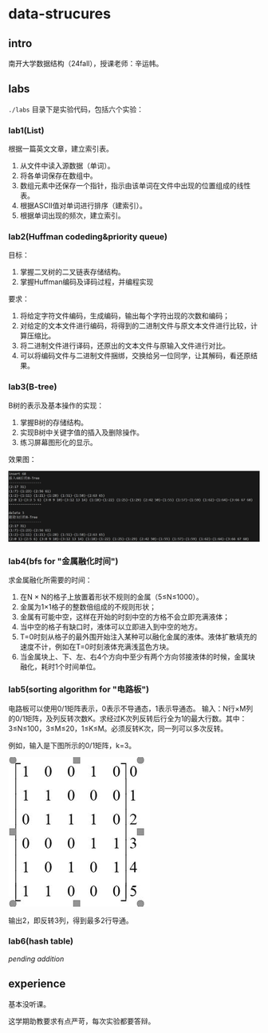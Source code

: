 # data-strucures

## intro

南开大学数据结构（24fall），授课老师：辛运帏。

## labs

`./labs` 目录下是实验代码，包括六个实验：

### lab1(List)

根据一篇英文文章，建立索引表。

1. 从文件中读入源数据（单词）。
2. 将各单词保存在数组中。
3. 数组元素中还保存一个指针，指示由该单词在文件中出现的位置组成的线性表。
4. 根据ASCII值对单词进行排序（建索引）。
5. 根据单词出现的频次，建立索引。

### lab2(Huffman codeding&priority queue)

目标：

1. 掌握二叉树的二叉链表存储结构。
2. 掌握Huffman编码及译码过程，并编程实现

要求：

1. 将给定字符文件编码，生成编码，输出每个字符出现的次数和编码；
2. 对给定的文本文件进行编码，将得到的二进制文件与原文本文件进行比较，计算压缩比。
3. 将二进制文件进行译码，还原出的文本文件与原输入文件进行对比。
4. 可以将编码文件与二进制文件捆绑，交换给另一位同学，让其解码，看还原结果。

### lab3(B-tree)

B树的表示及基本操作的实现：

1. 掌握B树的存储结构。
2. 实现B树中关键字值的插入及删除操作。
3. 练习屏幕图形化的显示。

效果图：

![4阶B-tree图形化实现](labs\lab3\1.jpg)

### lab4(bfs for "金属融化时间")

求金属融化所需要的时间：

1) 在N × N的格子上放置着形状不规则的金属（5≤N≤1000）。
2) 金属为1×1格子的整数倍组成的不规则形状；
3) 金属有可能中空，这样在开始的时刻中空的方格不会立即充满液体；
4) 当中空的格子有缺口时，液体可以立即进入到中空的地方。
5) T=0时刻从格子的最外围开始注入某种可以融化金属的液体。液体扩散填充的速度不计，例如在T=0时刻液体充满浅蓝色方块。
6) 当金属块上、下、左、右4个方向中至少有两个方向邻接液体的时候，金属块融化，耗时1个时间单位。

### lab5(sorting algorithm for "电路板")

电路板可以使用0/1矩阵表示，0表示不导通态，1表示导通态。
输入：N行×M列的0/1矩阵，及列反转次数K。求经过K次列反转后行全为1的最大行数。其中：3≤N≤100，3≤M≤20，1≤K≤M。必须反转K次，同一列可以多次反转。

例如，输入是下图所示的0/1矩阵，k=3。

![](labs\lab5\1.jpg)

输出2，即反转3列，得到最多2行导通。

### lab6(hash table)

*pending addition*

## experience

基本没听课。

这学期助教要求有点严苛，每次实验都要答辩。
